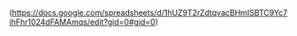(https://docs.google.com/spreadsheets/d/1hUZ9T2rZdtqvacBHmISBTC9Yc7ihFhr1024dFAMAmqs/edit?gid=0#gid=0)
